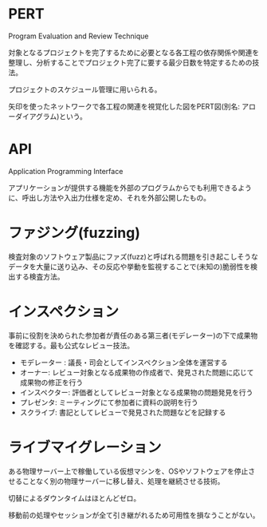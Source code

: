 # PERT

Program Evaluation and Review Technique

対象となるプロジェクトを完了するために必要となる各工程の依存関係や関連を整理し、分析することでプロジェクト完了に要する最少日数を特定するための技法。

プロジェクトのスケジュール管理に用いられる。

矢印を使ったネットワークで各工程の関連を視覚化した図をPERT図(別名: アローダイアグラム)という。

# API

Application Programming Interface

アプリケーションが提供する機能を外部のプログラムからでも利用できるように、呼出し方法や入出力仕様を定め、それを外部公開したもの。

# ファジング(fuzzing)

検査対象のソフトウェア製品にファズ(fuzz)と呼ばれる問題を引き起こしそうなデータを大量に送り込み、その反応や挙動を監視することで(未知の)脆弱性を検出する検査方法。

# インスペクション

事前に役割を決められた参加者が責任のある第三者(モデレーター)の下で成果物を確認する。最も公式なレビュー技法。

- モデレーター : 議長・司会としてインスペクション全体を運営する
- オーナー: レビュー対象となる成果物の作成者で、発見された問題に応じて成果物の修正を行う
- インスペクター: 評価者としてレビュー対象となる成果物の問題発見を行う
- プレゼンタ: ミーティングにて参加者に資料の説明を行う
- スクライブ: 書記としてレビューで発見された問題などを記録する

# ライブマイグレーション

ある物理サーバー上で稼働している仮想マシンを、OSやソフトウェアを停止させることなく別の物理サーバーに移し替え、処理を継続させる技術。

切替によるダウンタイムはほとんどゼロ。

移動前の処理やセッションが全て引き継がれるため可用性を損なうことがない。

